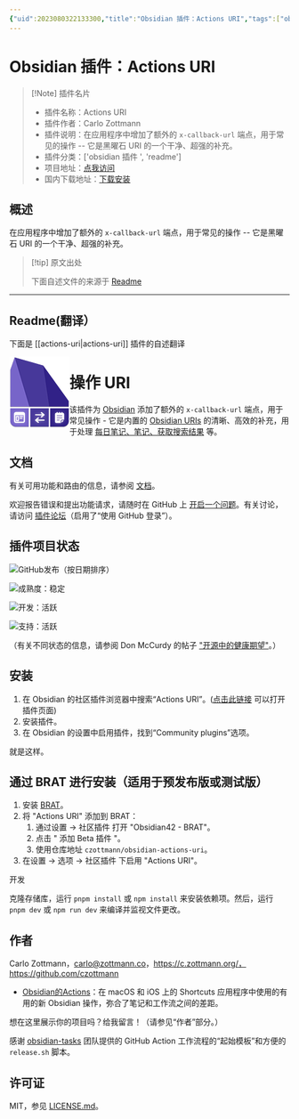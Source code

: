 ```yaml
---
{"uid":2023080322133300,"title":"Obsidian 插件：Actions URI","tags":["obsidian插件","readme"],"description":"在应用程序中增加了额外的`x-callback-url`端点，用于常见的操作--它是黑曜石URI的一个干净、超强的补充。","author":"AI","type":"readme","draft":false,"editable":false,"modified":20230101000000,"dg-publish":true,"permalink":"/lake-of-knowledge/10-obsidian/obsidian/readme/actions-uri-readme/","dgPassFrontmatter":true}
---
```



# Obsidian 插件：Actions URI

> [!Note] 插件名片
> - 插件名称：Actions URI
> - 插件作者：Carlo Zottmann
> - 插件说明：在应用程序中增加了额外的 `x-callback-url` 端点，用于常见的操作 -- 它是黑曜石 URI 的一个干净、超强的补充。
> - 插件分类：['obsidian 插件 ', 'readme']
> - 项目地址：[点我访问](https://github.com/czottmann/obsidian-actions-uri)
> - 国内下载地址：[下载安装](https://pkmer.cn/products/plugin/pluginMarket/?actions-uri)

## 概述

在应用程序中增加了额外的 `x-callback-url` 端点，用于常见的操作 -- 它是黑曜石 URI 的一个干净、超强的补充。

> [!tip] 原文出处
>
>下面自述文件的来源于 [Readme](https://ghproxy.net/https://raw.githubusercontent.com/czottmann/obsidian-actions-uri/main/README.md)
>

---

## Readme(翻译）

下面是 [[actions-uri\|actions-uri]] 插件的自述翻译

<img src="https://raw.githubusercontent.com/czottmann/obsidian-actions-uri/main/readme-assets/actions-uri-128.png" align="left" alt="插件标志物：一个应用程序图标，一个双向通信图标，一个笔记图标">

# 操作 URI

该插件为 [Obsidian](https://obsidian.md) 添加了额外的 `x-callback-url` 端点，用于常见操作 - 它是内置的 [Obsidian URIs](https://help.obsidian.md/Advanced+topics/Using+obsidian+URI#Using+Obsidian+URIs) 的清晰、高效的补充，用于处理 [每日笔记、笔记、获取搜索结果](https://czottmann.github.io/obsidian-actions-uri/routes/) 等。

## 文档

有关可用功能和路由的信息，请参阅 [文档](https://czottmann.github.io/obsidian-actions-uri/)。

欢迎报告错误和提出功能请求，请随时在 GitHub 上 [开启一个问题](https://github.com/czottmann/obsidian-actions-uri/issues)。有关讨论，请访问 [插件论坛](https://forum.actions.work/c/obsidian-actions-uri/6)（启用了“使用 GitHub 登录”）。

## 插件项目状态

![GitHub发布（按日期排序）](https://img.shields.io/github/v/release/czottmann/obsidian-actions-uri?label=current+release&color=09f)

![成熟度：稳定](https://img.shields.io/badge/maturity-stable-09f)

![开发：活跃](https://img.shields.io/badge/development-active-09f)

![支持：活跃](https://img.shields.io/badge/support-active-09f)

（有关不同状态的信息，请参阅 Don McCurdy 的帖子 ["开源中的健康期望"](https://www.donmccurdy.com/2023/07/03/expectations-in-open-source/)。）

## 安装

1. 在 Obsidian 的社区插件浏览器中搜索“Actions URI”。([点击此链接](https://obsidian.md/plugins?id=zottmann) 可以打开插件页面)
2. 安装插件。
3. 在 Obsidian 的设置中启用插件，找到“Community plugins”选项。

就是这样。

## 通过 BRAT 进行安装（适用于预发布版或测试版）

1. 安装 [BRAT](https://github.com/TfTHacker/obsidian42-brat)。
2. 将 "Actions URI" 添加到 BRAT：
    1. 通过设置 → 社区插件 打开 "Obsidian42 - BRAT"。
    2. 点击 " 添加 Beta 插件 "。
    3. 使用仓库地址 `czottmann/obsidian-actions-uri`。
3. 在设置 → 选项 → 社区插件 下启用 "Actions URI"。

开发

克隆存储库，运行 `pnpm install` 或 `npm install` 来安装依赖项。然后，运行 `pnpm dev` 或 `npm run dev` 来编译并监视文件更改。

## 作者

Carlo Zottmann，<carlo@zottmann.co>，<https://c.zottmann.org/，https://github.com/czottmann>

- [Obsidian的Actions](https://obsidian.actions.work/)：在 macOS 和 iOS 上的 Shortcuts 应用程序中使用的有用的新 Obsidian 操作，弥合了笔记和工作流之间的差距。

想在这里展示你的项目吗？给我留言！（请参见“作者”部分。）

感谢 [obsidian-tasks](https://github.com/obsidian-tasks-group/obsidian-tasks) 团队提供的 GitHub Action 工作流程的“起始模板”和方便的 `release.sh` 脚本。

## 许可证

MIT，参见 [LICENSE.md](LICENSE.md)。
